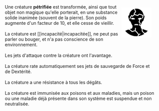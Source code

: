 <div class="warning" style='background-color:var(--bg); border-left: solid var(--title) 4px; border-radius: 4px;'>
<p style='padding:0.7em; margin-left:0.7em; display: inline-block;'>
<img src="../../Illustrations/Conditions/FinalPetrified.png" style="width:20%;  float:right; padding:0.7em">
Une créature <b>pétrifiée</b> est transformée, ainsi que tout objet non magique qu'elle porterait, en une substance solide inanimée (souvent de la pierre). Son poids augmente d'un facteur de 10, et elle cesse de vieillir.<br><br>
La créature est [[incapacité|incapacitée]], ne peut pas parler ou bouger, et n'a pas conscience de son environnement.<br><br>
Les jets d'attaque contre la créature ont l'avantage.<br><br>
La créature rate automatiquement ses jets de sauvegarde de Force et de Dextérité.<br><br>
La créature a une résistance à tous les dégâts.<br><br>
La créature est immunisée aux poisons et aux maladies, mais un poison ou une maladie déjà présente dans son système est suspendue et non neutralisée.<br>
</p>
</div>
